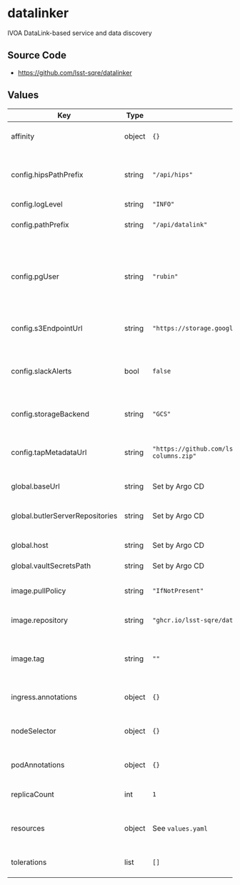 # datalinker

IVOA DataLink-based service and data discovery

## Source Code

* <https://github.com/lsst-sqre/datalinker>

## Values

| Key | Type | Default | Description |
|-----|------|---------|-------------|
| affinity | object | `{}` | Affinity rules for the datalinker deployment pod |
| config.hipsPathPrefix | string | `"/api/hips"` | URL path prefix for the HiPS API (must match the configuration of the hips service) |
| config.logLevel | string | `"INFO"` | Logging level |
| config.pathPrefix | string | `"/api/datalink"` | URL path prefix for DataLink and related APIs |
| config.pgUser | string | `"rubin"` | User to use from the PGPASSFILE if datalinker is using a direct Butler connection (`useButlerServer` is false) |
| config.s3EndpointUrl | string | `"https://storage.googleapis.com"` | S3 endpoint URL (must be set if using S3) |
| config.slackAlerts | bool | `false` | Whether to send certain serious alerts to Slack. If `true`, the `slack-webhook` secret must also be set. |
| config.storageBackend | string | `"GCS"` | Storage backend to use (either `GCS` or `S3`) |
| config.tapMetadataUrl | string | `"https://github.com/lsst/sdm_schemas/releases/download/1.2.0/datalink-columns.zip"` | URL containing TAP schema metadata used to construct queries |
| global.baseUrl | string | Set by Argo CD | Base URL for the environment |
| global.butlerServerRepositories | string | Set by Argo CD | Butler repositories accessible via Butler server |
| global.host | string | Set by Argo CD | Host name for ingress |
| global.vaultSecretsPath | string | Set by Argo CD | Base path for Vault secrets |
| image.pullPolicy | string | `"IfNotPresent"` | Pull policy for the datalinker image |
| image.repository | string | `"ghcr.io/lsst-sqre/datalinker"` | Image to use in the datalinker deployment |
| image.tag | string | `""` | Overrides the image tag whose default is the chart appVersion. |
| ingress.annotations | object | `{}` | Additional annotations for the ingresses |
| nodeSelector | object | `{}` | Node selection rules for the datalinker deployment pod |
| podAnnotations | object | `{}` | Annotations for the datalinker deployment pod |
| replicaCount | int | `1` | Number of web deployment pods to start |
| resources | object | See `values.yaml` | Resource limits and requests for the datalinker deployment pod |
| tolerations | list | `[]` | Tolerations for the datalinker deployment pod |
